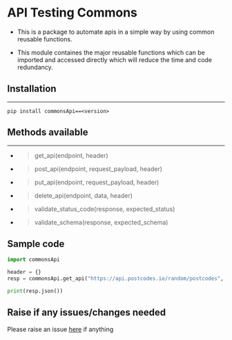 # API Testing Commons

- This is a package to automate apis in a simple way by using common reusable functions.

- This module containes the major reusable functions which can be imported and accessed directly which will reduce the time and code redundancy.

## Installation
----------------

```
pip install commonsApi==<version>
```

## Methods available
---------------------
- > get_api(endpoint, header)
- > post_api(endpoint, request_payload, header)
- > put_api(endpoint, request_payload, header)
- > delete_api(endpoint, data, header)
- > validate_status_code(response, expected_status)
- > validate_schema(response, expected_schema)


## Sample code

```python
import commonsApi

header = {}
resp = commonsApi.get_api("https://api.postcodes.io/random/postcodes", header)

print(resp.json())
```

## Raise if any issues/changes needed
 Please raise an issue [here](https://github.com/ManikandanRajendran/python-package-for-api-testing/issues) if anything
